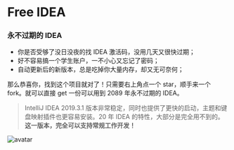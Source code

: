 # Free IDEA
### 永不过期的 IDEA

- 你是否受够了没日没夜的找 IDEA 激活码，没用几天又很快过期；
- 好不容易搞一个学生账户，一不小心又忘记了密码；
- 自动更新后的新版本，总是吃掉你大量内存，却又无可奈何；

那么恭喜你，找到这个项目就对了！只需要右上角点一个 star，顺手来一个 fork。就可以直接 get 一份可以用到 2089 年永不过期的 IDEA。

> IntelliJ IDEA 2019.3.1 版本非常稳定，同时也提供了更快的启动，主题和键盘映射插件也更容易安装。20 年 IDEA 的特性，大部分是完全用不到的。**这一版本，完全可以支持常规工作开发！**

![avatar](https://www.geekxh.com/idea/01.png)



